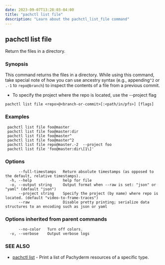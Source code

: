 ```yaml
---
date: 2023-09-07T13:28:03-04:00
title: "pachctl list file"
description: "Learn about the pachctl_list_file command"
---
```


## pachctl list file

Return the files in a directory.

### Synopsis

This command returns the files in a directory. While using this command, take special note of how you can use ancestry syntax (e.g., appending`^2` or `.-1` to `repo@branch`) to inspect the contents of a file from a previous commit. 
- To specify the project where the repo is located, use the --project flag 


```
pachctl list file <repo>@<branch-or-commit>[:<path/in/pfs>] [flags]
```

### Examples

```
 pachctl list file foo@master 
 pachctl list file foo@master:dir 
 pachctl list file foo@master^ 
 pachctl list file foo@master^2 
 pachctl list file repo@master.-2  --project foo 
 pachctl list file 'foo@master:dir\[1\]'

```

### Options

```
      --full-timestamps   Return absolute timestamps (as opposed to the default, relative timestamps).
  -h, --help              help for file
  -o, --output string     Output format when --raw is set: "json" or "yaml" (default "json")
      --project string    Specify the project (by name) where repo is located. (default "video-to-frame-traces")
      --raw               Disable pretty printing; serialize data structures to an encoding such as json or yaml
```

### Options inherited from parent commands

```
      --no-color   Turn off colors.
  -v, --verbose    Output verbose logs
```

### SEE ALSO

* [pachctl list](../pachctl_list)	 - Print a list of Pachyderm resources of a specific type.

